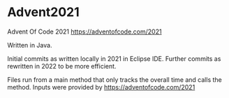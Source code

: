 # Advent2021
Advent Of Code 2021
https://adventofcode.com/2021

Written in Java.

Initial commits as written locally in 2021 in Eclipse IDE.
Further commits as rewritten in 2022 to be more efficient.

Files run from a main method that only tracks the overall time and calls the method.
Inputs were provided by https://adventofcode.com/2021
